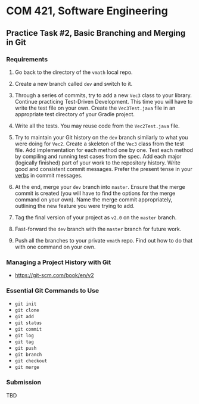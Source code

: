 # COM 421, Software Engineering
## Practice Task #2, Basic Branching and Merging in Git

### Requirements

1. Go back to the directory of the `vmath` local repo.

2. Create a new branch called `dev` and switch to it.

3. Through a series of commits, try to add a new `Vec3` class to your library. Continue practicing Test-Driven Development. This time you will have to write the test file on your own. Create the `Vec3Test.java` file in an appropriate test directory of your Gradle project.

4. Write all the tests. You may reuse code from the `Vec2Test.java` file.

5. Try to maintain your Git history on the `dev` branch similarly to what you were doing for `Vec2`. Create a skeleton of the `Vec3` class from the test file. Add implementation for each method one by one. Test each method by compiling and running test cases from the spec. Add each major (logically finished) part of your work to the repository history. Write good and consistent commit messages. Prefer the present tense in your [verbs](https://git.kernel.org/pub/scm/git/git.git/tree/Documentation/SubmittingPatches?h=v2.36.1#n181) in commit messages.

6. At the end, merge your `dev` branch into `master`. Ensure that the merge commit is created (you will have to find the options for the merge command on your own). Name the merge commit appropriately, outlining the new feature you were trying to add.

7. Tag the final version of your project as `v2.0` on the `master` branch.

8. Fast-forward the `dev` branch with the `master` branch for future work.

9. Push all the branches to your private `vmath` repo. Find out how to do that with one command on your own.

### Managing a Project History with Git

* <https://git-scm.com/book/en/v2>

### Essential Git Commands to Use

* `git init`
* `git clone`
* `git add`
* `git status`
* `git commit`
* `git log`
* `git tag`
* `git push`
* `git branch`
* `git checkout`
* `git merge`

### Submission

TBD

